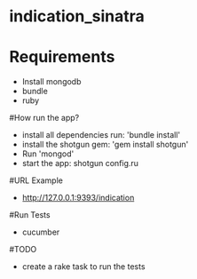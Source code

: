 # indication_sinatra

# Requirements
- Install mongodb
- bundle
- ruby

#How run the app?
- install all dependencies run: 'bundle install' 
- install the shotgun gem: 'gem install shotgun'
- Run 'mongod'
- start the app: shotgun config.ru

#URL Example
- http://127.0.0.1:9393/indication

#Run Tests
- cucumber

#TODO
- create a rake task to run the tests


